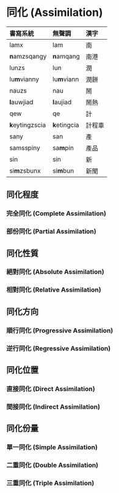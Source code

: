 # 同化 \(Assimilation\)

| 書寫系統 | 無聲調 | 漢字 |
| :--- | :--- | :--- |
| lamx | lam | 南 |
| **n**amzsqangy | **n**amqang | 南港 |
| lunzs | lun | 潤 |
| lu**m**vianny | lu**m**viann | 潤餅 |
| nauzs | nau | 鬧 |
| **l**auwjiad | **l**aujiad | 鬧熱 |
| qew | qe | 計 |
| **k**eytingzscia | **k**etingcia | 計程車 |
| sany | san | 產 |
| samsspiny | sa**m**pin | 產品 |
| sin | sin | 新 |
| si**m**zsbunx | si**m**bun | 新聞 |

## 同化程度

### 完全同化 (Complete Assimilation)

### 部份同化 (Partial Assimilation)

## 同化性質

### 絕對同化 (Absolute Assimilation)

### 相對同化 (Relative Assimilation)

## 同化方向

### 順行同化 (Progressive Assimilation)

### 逆行同化 (Regressive Assimilation)

## 同化位置

### 直接同化 (Direct Assimilation)

### 間接同化 (Indirect Assimilation)

## 同化份量

### 單一同化 (Simple Assimilation)

### 二重同化 (Double Assimilation)

### 三重同化 (Triple Assimilation)
